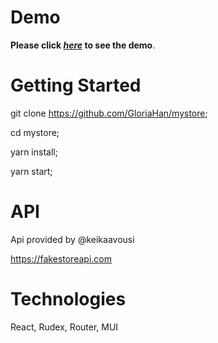 # Demo

**Please click _[here](http://mystore-gh.s3-website-ap-southeast-2.amazonaws.com/welcome)_ to see the demo**.


# Getting Started

git clone https://github.com/GloriaHan/mystore;

cd mystore;

yarn install;

yarn start;

# API
Api provided by @keikaavousi

https://fakestoreapi.com

# Technologies 
React, Rudex, Router, MUI 
